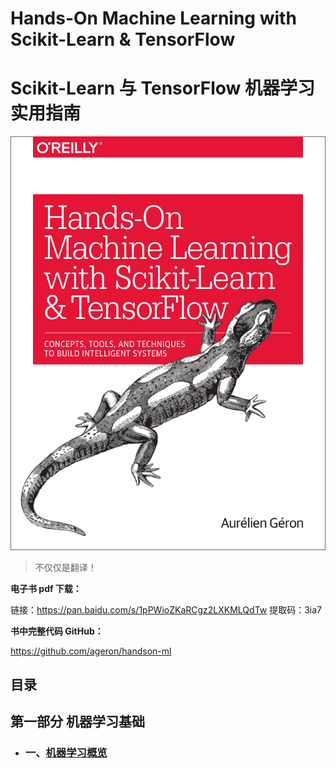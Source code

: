 # Hands-On Machine Learning with Scikit-Learn & TensorFlow

# Scikit-Learn 与 TensorFlow 机器学习实用指南

![](images/face.png)

> 不仅仅是翻译！

**电子书 pdf 下载：**

链接：https://pan.baidu.com/s/1pPWioZKaRCgz2LXKMLQdTw 提取码：3ia7 

**书中完整代码 GitHub：**

https://github.com/ageron/handson-ml


## **目录**

## **第一部分 机器学习基础**

- ### 一、[机器学习概览](https://github.com/RedstoneWill/Hands-On-Machine-Learning-with-Sklearn-TensorFlow/blob/master/docs/%E4%B8%80%E3%80%81%E6%9C%BA%E5%99%A8%E5%AD%A6%E4%B9%A0%E6%A6%82%E8%A7%88.md)
